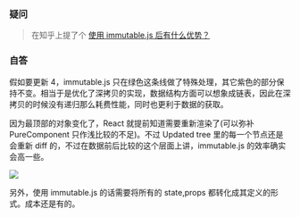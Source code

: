 ### 疑问

> 在知乎上提了个 [使用 immutable.js 后有什么优势？](https://www.zhihu.com/question/297323663)

### 自答

假如要更新 4，immutable.js 只在绿色这条线做了特殊处理，其它紫色的部分保持不变。相当于是优化了深拷贝的实现，数据结构方面可以想象成链表，因此在深拷贝的时候没有递归那么耗费性能，同时也更利于数据的获取。

因为最顶部的对象变化了，React 就提前知道需要重新渲染了(可以弥补 PureComponent 只作浅比较的不足)。不过 Updated tree 里的每一个节点还是会重新 diff 的，不过在数据前后比较的这个层面上讲，immutable.js 的效率确实会高一些。

![](http://with.muyunyun.cn/aeef08a94abebda30e9a5fa68e201fa8.jpg)

另外，使用 immutable.js 的话需要将所有的 state,props 都转化成其定义的形式。成本还是有的。